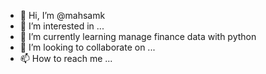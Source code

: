 - 👋 Hi, I’m @mahsamk
- 👀 I’m interested in ...
- 🌱 I’m currently learning manage finance data with python
- 💞️ I’m looking to collaborate on ...
- 📫 How to reach me ...

<!---
mahsamk/mahsamk is a ✨ special ✨ repository because its `README.md` (this file) appears on your GitHub profile.
You can click the Preview link to take a look at your changes.
--->
